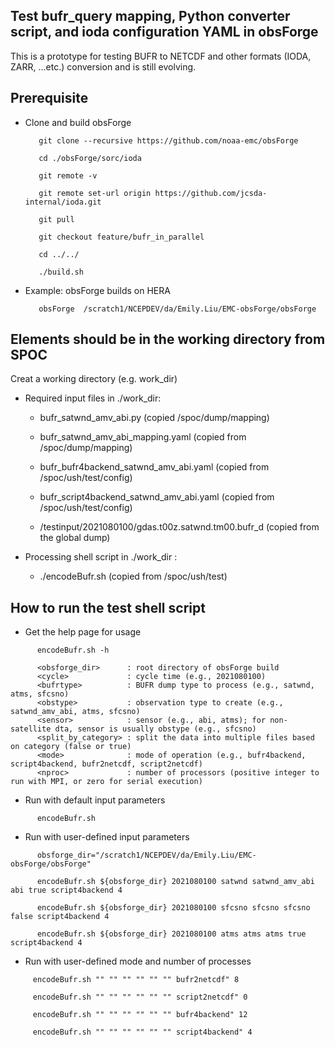 ## Test bufr_query mapping, Python converter script, and ioda configuration YAML in obsForge
This is a prototype for testing BUFR to NETCDF and other formats (IODA, ZARR, ...etc.) conversion and is still evolving.

## Prerequisite
- Clone and build obsForge  

   ```       
      git clone --recursive https://github.com/noaa-emc/obsForge
   
      cd ./obsForge/sorc/ioda
   
      git remote -v
   
      git remote set-url origin https://github.com/jcsda-internal/ioda.git
   
      git pull
   
      git checkout feature/bufr_in_parallel

      cd ../../
   
      ./build.sh
   ```

- Example: obsForge builds on HERA
  
   ```
      obsForge  /scratch1/NCEPDEV/da/Emily.Liu/EMC-obsForge/obsForge
   ```

## Elements should be in the working directory from SPOC
Creat a working directory (e.g. work_dir)

- Required input files in ./work_dir:
  
   - bufr_satwnd_amv_abi.py (copied /spoc/dump/mapping)
     
   - bufr_satwnd_amv_abi_mapping.yaml (copied from /spoc/dump/mapping)
     
   - bufr_bufr4backend_satwnd_amv_abi.yaml (copied from /spoc/ush/test/config)
     
   - bufr_script4backend_satwnd_amv_abi.yaml (copied from /spoc/ush/test/config)
     
   - /testinput/2021080100/gdas.t00z.satwnd.tm00.bufr_d (copied from the global dump)

- Processing shell script in ./work_dir :
   - ./encodeBufr.sh (copied from /spoc/ush/test)

## How to run the test shell script
- Get the help page for usage

```
      encodeBufr.sh -h

      <obsforge_dir>      : root directory of obsForge build
      <cycle>             : cycle time (e.g., 2021080100)
      <bufrtype>          : BUFR dump type to process (e.g., satwnd, atms, sfcsno)
      <obstype>           : observation type to create (e.g., satwnd_amv_abi, atms, sfcsno)
      <sensor>            : sensor (e.g., abi, atms); for non-satellite dta, sensor is usually obstype (e.g., sfcsno)
      <split_by_category> : split the data into multiple files based on category (false or true)
      <mode>              : mode of operation (e.g., bufr4backend, script4backend, bufr2netcdf, script2netcdf)
      <nproc>             : number of processors (positive integer to run with MPI, or zero for serial execution)
```

- Run with default input parameters 

```
      encodeBufr.sh
```

- Run with user-defined input parameters 

```
      obsforge_dir="/scratch1/NCEPDEV/da/Emily.Liu/EMC-obsForge/obsForge"

      encodeBufr.sh ${obsforge_dir} 2021080100 satwnd satwnd_amv_abi abi true script4backend 4 

      encodeBufr.sh ${obsforge_dir} 2021080100 sfcsno sfcsno sfcsno false script4backend 4 

      encodeBufr.sh ${obsforge_dir} 2021080100 atms atms atms true script4backend 4 
```

-  Run with user-defined mode and number of processes

```
     encodeBufr.sh "" "" "" "" "" "" bufr2netcdf" 8 

     encodeBufr.sh "" "" "" "" "" "" script2netcdf" 0 

     encodeBufr.sh "" "" "" "" "" "" bufr4backend" 12 

     encodeBufr.sh "" "" "" "" "" "" script4backend" 4
```
